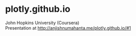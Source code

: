 # plotly.github.io
John Hopkins University (Coursera)
<br>
Presentation at http://anjishnumahanta.me/plotly.github.io/#1
